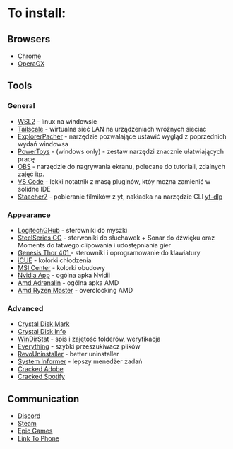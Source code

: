 # To install:
## Browsers
- [Chrome](https://www.google.com/chrome)  
- [OperaGX](https://www.opera.com/pl/gx)  

## Tools
### General
- [WSL2](https://learn.microsoft.com/en-us/windows/wsl/install) - linux na windowsie
- [Tailscale](https://tailscale.com) - wirtualna sieć LAN na urządzeniach wróżnych sieciać
- [ExplorerPacher](https://github.com/valinet/ExplorerPatcher) - narzędzie pozwalające ustawić wygląd z poprzednich wydań windowsa  
- [PowerToys](https://learn.microsoft.com/pl-pl/windows/powertoys) - (windows only) - zestaw narzędzi znacznie ułatwiających pracę  
- [OBS](https://obsproject.com) - narzędzie do nagrywania ekranu, polecane do tutoriali, zdalnych zajęć itp.    
- [VS Code](https://code.visualstudio.com) - lekki notatnik z masą pluginów, któy można zamienić w solidne IDE  
- [Staacher7](https://stacher.io) - pobieranie filmików z yt, nakładka na narzędzie CLI [yt-dlp](https://github.com/yt-dlp/yt-dlp)  

### Appearance
- [LogitechGHub](https://www.logitechg.com/pl-pl/innovation/g-hub.html) - sterowniki do myszki    
- [SteelSeries GG](https://steelseries.com/gg) - sterwoniki do słuchawek + Sonar do dźwięku oraz Moments do łatwego clipowania i udostępniania gier
- [Genesis Thor 401  ](https://genesis-zone.com/support/4162,thor-401-rgb) - sterowniki i oprogramowanie do klawiatury
- [iCUE](https://www.corsair.com/ww/en/s/icue?srsltid=AfmBOoqYYcsjxsYgcK9oGCbZRs1JnnmakMHYTSP0w1FB_RJGTEyONQHU) - kolorki chłodzenia  
- [MSI Center](https://ca.msi.com/Landing/MSI-Center) - kolorki obudowy  
- [Nvidia App](https://www.nvidia.com/en-us/software/nvidia-app)  - ogólna apka Nvidii
- [Amd Adrenalin](https://www.amd.com/en/products/software/adrenalin.html) - ogólna apka AMD
- [Amd Ryzen Master](https://www.amd.com/en/products/software/ryzen-master.html) - overclocking AMD
 
 ### Advanced
- [Crystal Disk Mark](https://crystalmark.info/en/software/crystaldiskmark)   
- [Crystal Disk Info](https://crystalmark.info/en/software/crystaldiskinfo)  
- [WinDirStat](https://windirstat.net/download.html) - spis i zajętość folderów, weryfikacja 
- [Everything](https://www.voidtools.com) - szybki przeszukiwacz plików
- [RevoUninstaller](https://www.revouninstaller.com) - better uninstaller
- [System Informer](https://systeminformer.com/downloads) - lepszy menedżer zadań
- [Cracked Adobe](https://www.youtube.com/watch?v=4sXCPx-yCyA)
- [Cracked Spotify](https://www.youtube.com/watch?v=y_m1Ta0Qj1c)

## Communication
- [Discord](https://discord.com)  
- [Steam](https://store.steampowered.com/about)  
- [Epic Games](https://store.epicgames.com/pl)
- [Link To Phone](https://www.microsoft.com/pl-pl/windows/sync-across-your-devices?r=1) 